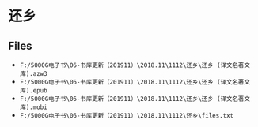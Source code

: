 # 还乡

## Files

- `F:/5000G电子书\06-书库更新（201911）\2018.11\1112\还乡\还乡 (译文名著文库).azw3`
- `F:/5000G电子书\06-书库更新（201911）\2018.11\1112\还乡\还乡 (译文名著文库).epub`
- `F:/5000G电子书\06-书库更新（201911）\2018.11\1112\还乡\还乡 (译文名著文库).mobi`
- `F:/5000G电子书\06-书库更新（201911）\2018.11\1112\还乡\files.txt`
